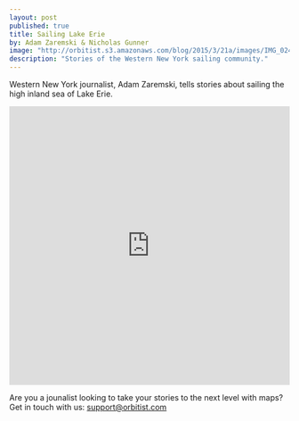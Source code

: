 ```yaml
---
layout: post
published: true
title: Sailing Lake Erie
by: Adam Zaremski & Nicholas Gunner
image: "http://orbitist.s3.amazonaws.com/blog/2015/3/21a/images/IMG_0243.jpg"
description: "Stories of the Western New York sailing community."
---
```

Western New York journalist, Adam Zaremski, tells stories about sailing the high inland sea of Lake Erie.

<iframe width="100%" height="500px" src="http://app.orbitist.com/embed/9?tag=17" frameborder="0" allowfullscreen></iframe>

Are you a jounalist looking to take your stories to the next level with maps? Get in touch with us: [support@orbitist.com](mailto:support@orbitist.com)
